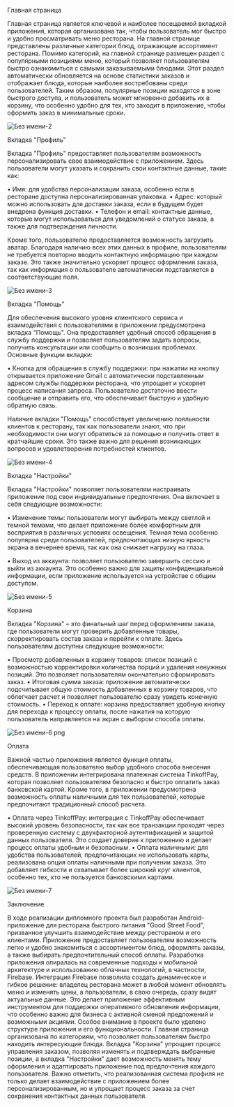 Главная страница

Главная страница является ключевой и наиболее посещаемой вкладкой приложения, которая организована так, чтобы пользователь мог быстро и удобно просматривать меню ресторана. На главной странице представлены различные категории блюд, отражающие ассортимент ресторана. 
Помимо категорий, на главной странице размещен раздел с популярными позициями меню, который позволяет пользователям быстро ознакомиться с самыми заказываемыми блюдами. Этот раздел автоматически обновляется на основе статистики заказов и отображает блюда, которые наиболее востребованы среди пользователей. Таким образом, популярные позиции находятся в зоне быстрого доступа, и пользователь может мгновенно добавить их в корзину, что особенно удобно для тех, кто заходит в приложение, чтобы оформить заказ в минимальные сроки.

 
![Без имени-2](https://github.com/user-attachments/assets/a5ecbba1-1c88-46c7-b1ac-756afad0f102)

Вкладка "Профиль"

Вкладка "Профиль" предоставляет пользователям возможность персонализировать свое взаимодействие с приложением. Здесь пользователи могут указать и сохранить свои контактные данные, такие как:

•	Имя: для удобства персонализации заказа, особенно если в ресторане доступна персонализированная упаковка.
•	Адрес: который можно использовать для доставки заказа, если в будущем будет внедрена функция доставки.
•	Телефон и email: контактные данные, которые могут использоваться для уведомлений о статусе заказа, а также для подтверждения личности.

Кроме того, пользователю предоставляется возможность загрузить аватар. Благодаря наличию всех этих данных в профиле, пользователям не требуется повторно вводить контактную информацию при каждом заказе. Это также значительно ускоряет процесс оформления заказа, так как информация о пользователе автоматически подставляется в соответствующие поля.

![Без имени-3](https://github.com/user-attachments/assets/965485d3-05e3-455a-b949-ca265d9b1680)

Вкладка "Помощь"

Для обеспечения высокого уровня клиентского сервиса и взаимодействия с пользователями в приложении предусмотрена вкладка "Помощь". Она предоставляет удобный способ обращения в службу поддержки и позволяет пользователям задать вопросы, получить консультации или сообщить о возникших проблемах. Основные функции вкладки:

•	Кнопка для обращения в службу поддержки: при нажатии на кнопку открывается приложение Gmail с автоматически подставленным адресом службы поддержки ресторана, что упрощает и ускоряет процесс написания запроса. Пользователю достаточно ввести сообщение и отправить его, что обеспечивает быструю и удобную обратную связь.

Наличие вкладки "Помощь" способствует увеличению лояльности клиентов к ресторану, так как пользователи знают, что при необходимости они могут обратиться за помощью и получить ответ в кратчайшие сроки. Это также важно для решения возникающих вопросов и удовлетворения потребностей клиентов.

![Без имени-4](https://github.com/user-attachments/assets/27466719-b972-4da8-9df2-7831bfa5f740)

Вкладка "Настройки"

Вкладка "Настройки" позволяет пользователям настраивать приложение под свои индивидуальные предпочтения. Она включает в себя следующие возможности:

•	Изменение темы: пользователи могут выбирать между светлой и темной темами, что делает приложение более комфортным для восприятия в различных условиях освещения. Темная тема особенно популярна среди пользователей, предпочитающих низкую яркость экрана в вечернее время, так как она снижает нагрузку на глаза.

•	Выход из аккаунта: позволяет пользователю завершить сессию и выйти из аккаунта. Это особенно важно для защиты конфиденциальной информации, если приложение используется на устройстве с общим доступом.

![Без имени-5](https://github.com/user-attachments/assets/57baad5e-2320-40ab-ba92-4b4ec75d25e4)

Корзина

Вкладка "Корзина" – это финальный шаг перед оформлением заказа, где пользователи могут проверить добавленные товары, скорректировать состав заказа и перейти к оплате. Здесь пользователям доступны следующие возможности:

•	Просмотр добавленных в корзину товаров: список позиций с возможностью корректировки количества порций и удаления ненужных позиций. Это позволяет пользователям окончательно сформировать заказ.
•	Итоговая сумма заказа: приложение автоматически подсчитывает общую стоимость добавленных в корзину товаров, что облегчает расчет и позволяет пользователю сразу увидеть конечную стоимость.
•	Переход к оплате: корзина предоставляет удобную кнопку для перехода к процессу оплаты, после нажатия на которую пользователь направляется на экран с выбором способа оплаты.

![Без имени-6 png](https://github.com/user-attachments/assets/67e49585-e3bc-438f-b7fb-64a738d4b524)

Оплата

Важной частью приложения является функция оплаты, обеспечивающая пользователю выбор удобного способа внесения средств. В приложении интегрирована платежная система TinkoffPay, которая позволяет пользователям безопасно и быстро оплатить заказ банковской картой. Кроме того, в приложении предусмотрена возможность оплаты наличными для тех пользователей, которые предпочитают традиционный способ расчета.

•	Оплата через TinkoffPay: интеграция с TinkoffPay обеспечивает высокий уровень безопасности, так как все транзакции проходят через проверенную систему с двухфакторной аутентификацией и защитой данных пользователя. Это создает доверие к приложению и делает процесс оплаты удобным и безопасным.
•	Оплата наличными: для удобства пользователей, предпочитающих не использовать карты, реализована опция оплаты наличными при получении заказа. Это добавляет гибкости и охватывает более широкий круг клиентов, особенно тех, кто не пользуется банковскими картами.

![Без имени-7](https://github.com/user-attachments/assets/967a090c-82d4-444e-94bf-50ff653c84a7)

Заключение

В ходе реализации дипломного проекта был разработан Android-приложение для ресторана быстрого питания "Good Street Food", призванное улучшить взаимодействие между рестораном и его клиентами. Приложение предоставляет пользователям возможность легко и удобно знакомиться с ассортиментом блюд, оформлять заказы, а также выбирать предпочтительный способ оплаты.
Разработка приложения опиралась на современные подходы к мобильной архитектуре и использованию облачных технологий, в частности, Firebase. Интеграция Firebase позволила создать динамическое и гибкое решение: владелец ресторана может в любой момент обновлять меню и изменять цены, а пользователи, в свою очередь, сразу видят актуальные данные. Это делает приложение эффективным инструментом для поддержки оперативного обновления информации, что особенно важно для бизнеса с активной сменой предложений и возможными акциями.
Особое внимание в проекте было уделено структуре приложения и его функциональности. Главная страница организована по категориям, что позволяет пользователям быстро находить интересующие блюда. Вкладка "Корзина" упрощает процесс управления заказом, позволяя изменять и подтверждать выбранные позиции, а вкладка "Настройки" дает возможность менять тему оформления и адаптировать приложение под предпочтения каждого пользователя. Важно отметить, что реализованная система профиля не только делает взаимодействие с приложением более персонализированным, но и упрощает процесс заказа за счет сохранения контактных данных пользователя.
